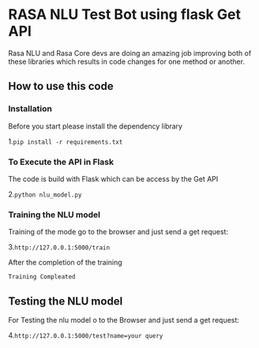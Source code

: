 # RASA NLU Test Bot using flask Get API 

Rasa NLU and Rasa Core devs are doing an amazing job improving both of these libraries which results in code changes for one method or another.

## How to use this code


### Installation

Before you start please install the dependency library

1.```pip install -r requirements.txt```

### To Execute the API in Flask

The code is build with Flask which can be access by the Get API

2.``` python nlu_model.py ```

### Training the NLU model

Training of the mode go to the browser and just send a get request:

3.``` http://127.0.0.1:5000/train ```

After the completion of the training 

`Training Compleated`


## Testing the NLU model

For Testing the nlu model o to the Browser and just send a get request:

4.```http://127.0.0.1:5000/test?name=your query```









